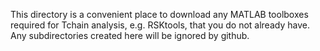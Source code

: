 This directory is a convenient place to download any MATLAB toolboxes required for Tchain analysis, e.g. RSKtools, that you do not already have. Any subdirectories created here will be ignored by github.